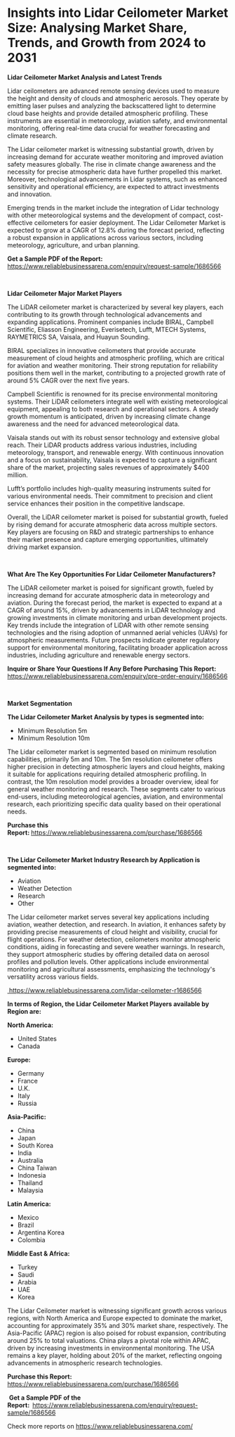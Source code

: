 <p><h1>Insights into Lidar Ceilometer Market Size: Analysing Market Share, Trends, and Growth from 2024 to 2031</h1></p><p><strong>Lidar Ceilometer Market Analysis and Latest Trends</strong></p>
<p><p>Lidar ceilometers are advanced remote sensing devices used to measure the height and density of clouds and atmospheric aerosols. They operate by emitting laser pulses and analyzing the backscattered light to determine cloud base heights and provide detailed atmospheric profiling. These instruments are essential in meteorology, aviation safety, and environmental monitoring, offering real-time data crucial for weather forecasting and climate research.</p><p>The Lidar ceilometer market is witnessing substantial growth, driven by increasing demand for accurate weather monitoring and improved aviation safety measures globally. The rise in climate change awareness and the necessity for precise atmospheric data have further propelled this market. Moreover, technological advancements in Lidar systems, such as enhanced sensitivity and operational efficiency, are expected to attract investments and innovation.</p><p>Emerging trends in the market include the integration of Lidar technology with other meteorological systems and the development of compact, cost-effective ceilometers for easier deployment. The Lidar Ceilometer Market is expected to grow at a CAGR of 12.8% during the forecast period, reflecting a robust expansion in applications across various sectors, including meteorology, agriculture, and urban planning.</p></p>
<p><strong>Get a Sample PDF of the Report:&nbsp;</strong> <a href="https://www.reliablebusinessarena.com/enquiry/request-sample/1686566?utm_campaign=1932&utm_medium=2&utm_source=Github&utm_content=ia&utm_term=31122024&utm_id=lidar-ceilometer">https://www.reliablebusinessarena.com/enquiry/request-sample/1686566</a></p>
<p>&nbsp;</p>
<p><strong>Lidar Ceilometer Major Market Players</strong></p>
<p><p>The LiDAR ceilometer market is characterized by several key players, each contributing to its growth through technological advancements and expanding applications. Prominent companies include BIRAL, Campbell Scientific, Eliasson Engineering, Everisetech, Lufft, MTECH Systems, RAYMETRICS SA, Vaisala, and Huayun Sounding.</p><p>BIRAL specializes in innovative ceilometers that provide accurate measurement of cloud heights and atmospheric profiling, which are critical for aviation and weather monitoring. Their strong reputation for reliability positions them well in the market, contributing to a projected growth rate of around 5% CAGR over the next five years.</p><p>Campbell Scientific is renowned for its precise environmental monitoring systems. Their LiDAR ceilometers integrate well with existing meteorological equipment, appealing to both research and operational sectors. A steady growth momentum is anticipated, driven by increasing climate change awareness and the need for advanced meteorological data.</p><p>Vaisala stands out with its robust sensor technology and extensive global reach. Their LiDAR products address various industries, including meteorology, transport, and renewable energy. With continuous innovation and a focus on sustainability, Vaisala is expected to capture a significant share of the market, projecting sales revenues of approximately $400 million.</p><p>Lufft’s portfolio includes high-quality measuring instruments suited for various environmental needs. Their commitment to precision and client service enhances their position in the competitive landscape.</p><p>Overall, the LiDAR ceilometer market is poised for substantial growth, fueled by rising demand for accurate atmospheric data across multiple sectors. Key players are focusing on R&D and strategic partnerships to enhance their market presence and capture emerging opportunities, ultimately driving market expansion.</p></p>
<p>&nbsp;</p>
<p><strong>What Are The Key Opportunities For Lidar Ceilometer Manufacturers?</strong></p>
<p><p>The LiDAR ceilometer market is poised for significant growth, fueled by increasing demand for accurate atmospheric data in meteorology and aviation. During the forecast period, the market is expected to expand at a CAGR of around 15%, driven by advancements in LiDAR technology and growing investments in climate monitoring and urban development projects. Key trends include the integration of LiDAR with other remote sensing technologies and the rising adoption of unmanned aerial vehicles (UAVs) for atmospheric measurements. Future prospects indicate greater regulatory support for environmental monitoring, facilitating broader application across industries, including agriculture and renewable energy sectors.</p></p>
<p><strong>Inquire or Share Your Questions If Any Before Purchasing This Report:</strong> <a href="https://www.reliablebusinessarena.com/enquiry/pre-order-enquiry/1686566?utm_campaign=1932&utm_medium=2&utm_source=Github&utm_content=ia&utm_term=31122024&utm_id=lidar-ceilometer">https://www.reliablebusinessarena.com/enquiry/pre-order-enquiry/1686566</a></p>
<p>&nbsp;</p>
<p><strong>Market Segmentation</strong></p>
<p><strong>The Lidar Ceilometer Market Analysis by types is segmented into:</strong></p>
<p><ul><li>Minimum Resolution 5m</li><li>Minimum Resolution 10m</li></ul></p>
<p><p>The Lidar ceilometer market is segmented based on minimum resolution capabilities, primarily 5m and 10m. The 5m resolution ceilometer offers higher precision in detecting atmospheric layers and cloud heights, making it suitable for applications requiring detailed atmospheric profiling. In contrast, the 10m resolution model provides a broader overview, ideal for general weather monitoring and research. These segments cater to various end-users, including meteorological agencies, aviation, and environmental research, each prioritizing specific data quality based on their operational needs.</p></p>
<p><strong>Purchase this Report:&nbsp;</strong><a href="https://www.reliablebusinessarena.com/purchase/1686566?utm_campaign=1932&utm_medium=2&utm_source=Github&utm_content=ia&utm_term=31122024&utm_id=lidar-ceilometer">https://www.reliablebusinessarena.com/purchase/1686566</a></p>
<p>&nbsp;</p>
<p><strong>The Lidar Ceilometer Market Industry Research by Application is segmented into:</strong></p>
<p><ul><li>Aviation</li><li>Weather Detection</li><li>Research</li><li>Other</li></ul></p>
<p><p>The Lidar ceilometer market serves several key applications including aviation, weather detection, and research. In aviation, it enhances safety by providing precise measurements of cloud height and visibility, crucial for flight operations. For weather detection, ceilometers monitor atmospheric conditions, aiding in forecasting and severe weather warnings. In research, they support atmospheric studies by offering detailed data on aerosol profiles and pollution levels. Other applications include environmental monitoring and agricultural assessments, emphasizing the technology's versatility across various fields.</p></p>
<p><a href="https://www.reliablebusinessarena.com/lidar-ceilometer-r1686566?utm_campaign=1932&utm_medium=2&utm_source=Github&utm_content=ia&utm_term=31122024&utm_id=lidar-ceilometer">&nbsp;https://www.reliablebusinessarena.com/lidar-ceilometer-r1686566</a></p>
<p><strong>In terms of Region, the Lidar Ceilometer Market Players available by Region are:</strong></p>
<p>
    <p> <strong> North America: </strong>
        <ul>
            <li>United States</li>
            <li>Canada</li>
        </ul>
        </p> 
    <p> <strong> Europe: </strong>
        <ul>
            <li>Germany</li>
            <li>France</li>
            <li>U.K.</li>
            <li>Italy</li>
            <li>Russia</li>
        </ul>
        </p> 
    <p> <strong> Asia-Pacific: </strong>
        <ul>
            <li>China</li>
            <li>Japan</li>
            <li>South Korea</li>
            <li>India</li>
            <li>Australia</li>
            <li>China Taiwan</li>
            <li>Indonesia</li>
            <li>Thailand</li>
            <li>Malaysia</li>
        </ul>
        </p> 
    <p> <strong> Latin America: </strong>
        <ul>
            <li>Mexico</li>
            <li>Brazil</li>
            <li>Argentina Korea</li>
            <li>Colombia</li>
        </ul>
        </p> 
    <p> <strong> Middle East & Africa: </strong>
        <ul>
            <li>Turkey</li>
            <li>Saudi</li>
            <li>Arabia</li>
            <li>UAE</li>
            <li>Korea</li>
        </ul>
    </p>
    </p>
<p><p>The Lidar Ceilometer market is witnessing significant growth across various regions, with North America and Europe expected to dominate the market, accounting for approximately 35% and 30% market share, respectively. The Asia-Pacific (APAC) region is also poised for robust expansion, contributing around 25% to total valuations. China plays a pivotal role within APAC, driven by increasing investments in environmental monitoring. The USA remains a key player, holding about 20% of the market, reflecting ongoing advancements in atmospheric research technologies.</p></p>
<p><strong>Purchase this Report: </strong><a href="https://www.reliablebusinessarena.com/purchase/1686566?utm_campaign=1932&utm_medium=2&utm_source=Github&utm_content=ia&utm_term=31122024&utm_id=lidar-ceilometer">https://www.reliablebusinessarena.com/purchase/1686566</a></p>
<p>&nbsp;<strong>Get a Sample PDF of the Report:&nbsp;&nbsp;</strong><a href="https://www.reliablebusinessarena.com/enquiry/request-sample/1686566?utm_campaign=1932&utm_medium=2&utm_source=Github&utm_content=ia&utm_term=31122024&utm_id=lidar-ceilometer">https://www.reliablebusinessarena.com/enquiry/request-sample/1686566</a></p>
<p><strong></strong></p>
<p>Check more reports on <a href="https://www.reliablebusinessarena.com/?utm_campaign=1932&utm_medium=2&utm_source=Github&utm_content=ia&utm_term=31122024&utm_id=lidar-ceilometer">https://www.reliablebusinessarena.com/</a></p>